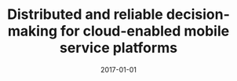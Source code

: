 ---
title: "Distributed and reliable decision-making for cloud-enabled mobile service platforms"
collection: publications
permalink: /publication/2017-01-01-Distributed-and-reliable-decision-making-for-cloud-enabled-mobile-service-platforms
date: 2017-01-01
venue: 'Int. J. Distributed Sens. Networks'
paperurl: 'https://doi.org/10.1177/1550147717726509'
citation: ' Joongheon Kim,  David Mohaisen, &quot;Distributed and reliable decision-making for cloud-enabled mobile service platforms.&quot; Int. J. Distributed Sens. Networks, 2017.'
---